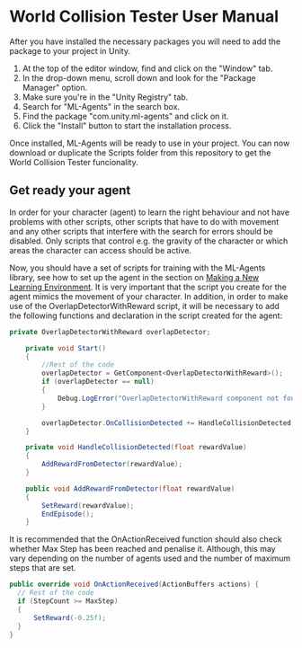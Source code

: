 # World Collision Tester User Manual

After you have installed the necessary packages you will need to add the package to your project in Unity.

1. At the top of the editor window, find and click on the "Window" tab.
2. In the drop-down menu, scroll down and look for the "Package Manager" option.
3. Make sure you're in the "Unity Registry" tab.
4. Search for "ML-Agents" in the search box.
5. Find the package "com.unity.ml-agents" and click on it.
6. Click the "Install" button to start the installation process.

Once installed, ML-Agents will be ready to use in your project. You can now download or duplicate the Scripts folder from this repository 
to get the World Collision Tester funcionality.

## Get ready your agent

In order for your character (agent) to learn the right behaviour and not have problems with other scripts, other scripts that have to do 
with movement and any other scripts that interfere with the search for errors should be disabled. Only scripts that control e.g. the 
gravity of the character or which areas the character can access should be active. 

Now, you should have a set of scripts for training with the ML-Agents library, see how to set up the agent in the section on [Making 
a New Learning Environment](https://github.com/Unity-Technologies/ml-agents/blob/develop/docs/Learning-Environment-Create-New.md). 
It is very important that the script you create for the agent mimics the movement of your character. In addition, in order to make 
use of the OverlapDetectorWithReward script, it will be necessary to add the following functions and declaration in the script 
created for the agent:

```csharp
private OverlapDetectorWithReward overlapDetector;

    private void Start()
    {
        //Rest of the code
        overlapDetector = GetComponent<OverlapDetectorWithReward>();
        if (overlapDetector == null)
        {
            Debug.LogError("OverlapDetectorWithReward component not found.");
        }

        overlapDetector.OnCollisionDetected += HandleCollisionDetected;
    }

    private void HandleCollisionDetected(float rewardValue)
    {
        AddRewardFromDetector(rewardValue);
    }

    public void AddRewardFromDetector(float rewardValue)
    {
        SetReward(rewardValue);
        EndEpisode();
    }
```

It is recommended that the OnActionReceived function should also check whether Max Step has been reached and penalise it. 
Although, this may vary depending on the number of agents used and the number of maximum steps that are set.

```csharp
public override void OnActionReceived(ActionBuffers actions) {
  // Rest of the code
  if (StepCount >= MaxStep)
  {
      SetReward(-0.25f);
  }
}
```
